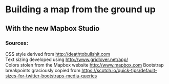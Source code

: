 # Building a map from the ground up
## With the new Mapbox Studio  


### Sources:  
CSS style derived from http://deathtobullshit.com  
Text sizing developed using http://www.gridlover.net/app/  
Colors stolen from the Mapbox website http://www.mapbox.com
Bootstrap breakpoints graciously copied from https://scotch.io/quick-tips/default-sizes-for-twitter-bootstraps-media-queries
